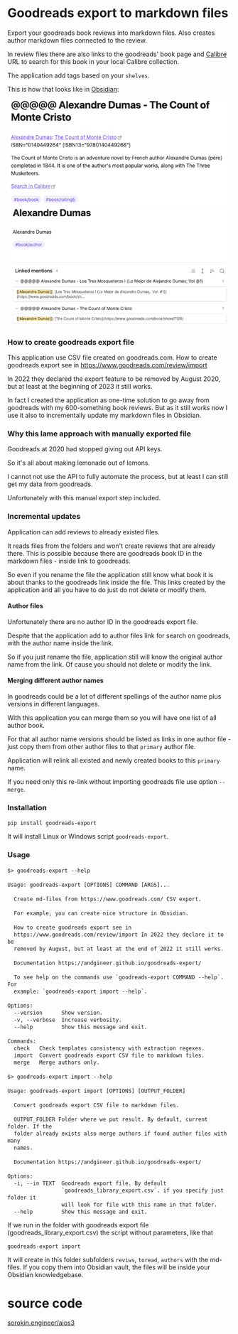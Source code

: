# Goodreads export to markdown files

Export your goodreads book reviews into markdown files.
Also creates author markdown files connected to the review.

In review files there are also links to the goodreads' book page and
[Calibre](https://calibre-ebook.com/) URL to search
for this book in your local Calibre collection.

The application add tags based on your `shelves`.

This is how that looks like in [Obsidian](https://obsidian.md/):

![goodreads.png](goodreads.png)
![goodreads-author.png](goodreads-author.png)

### How to create goodreads export file

This application use CSV file created on goodreads.com.
How to create goodreads export see in https://www.goodreads.com/review/import

In 2022 they declared the export feature to be removed by August 2020, but at least at the beginning of
2023 it still works.

In fact I created the application as one-time solution to go away from goodreads with
my 600-something book reviews. But as it still works now I use it also to incrementally update my
markdown files in Obsidian.

### Why this lame approach with manually exported file

Goodreads at 2020 had stopped giving out API keys.

So it's all about making lemonade out of lemons.

I cannot not use the API to fully automate the process,
but at least I can still get my data from goodreads.

Unfortunately with this manual export step included.

### Incremental updates

Application can add reviews to already existed files.

It reads files from the folders and won't create reviews that are already there.
This is possible because there are goodreads book ID in the markdown files - inside link to goodreads.

So even if you rename the file the application still know what book it is about thanks to the
goodreads link inside the file. This links created by the application and all you have to do
just do not delete or modify them.

#### Author files

Unfortunately there are no author ID in the goodreads export file.

Despite that the application add to author files link for search on goodreads, with the author
name inside the link.

So if you just rename the file, application still will know the original
author name from the link.
Of cause you should not delete or modify the link.

#### Merging different author names

In goodreads could be a lot of different spellings of the author name plus versions in
different languages.

With this application you can merge them so you will have one list of all author book.

For that all author name versions should be listed as links in one author file -
just copy them from other author files to that `primary` author file.

Application will relink all existed and newly created books to this `primary` name.

If you need only this re-link without importing goodreads file use option `--merge`.

### Installation

    pip install goodreads-export

It will install Linux or Windows script `goodreads-export`.

### Usage

    $> goodreads-export --help

    Usage: goodreads-export [OPTIONS] COMMAND [ARGS]...

      Create md-files from https://www.goodreads.com/ CSV export.

      For example, you can create nice structure in Obsidian.

      How to create goodreads export see in
      https://www.goodreads.com/review/import In 2022 they declare it to be
      removed by August, but at least at the end of 2022 it still works.

      Documentation https://andgineer.github.io/goodreads-export/

      To see help on the commands use `goodreads-export COMMAND --help`. For
      example: `goodreads-export import --help`.

    Options:
      --version      Show version.
      -v, --verbose  Increase verbosity.
      --help         Show this message and exit.

    Commands:
      check   Check templates consistency with extraction regexes.
      import  Convert goodreads export CSV file to markdown files.
      merge   Merge authors only.

    $> goodreads-export import --help

    Usage: goodreads-export import [OPTIONS] [OUTPUT_FOLDER]

      Convert goodreads export CSV file to markdown files.

      OUTPUT_FOLDER Folder where we put result. By default, current folder. If the
      folder already exists also merge authors if found author files with many
      names.

      Documentation https://andgineer.github.io/goodreads-export/

    Options:
      -i, --in TEXT  Goodreads export file. By default
                     `goodreads_library_export.csv`. if you specify just folder it
                     will look for file with this name in that folder.
      --help         Show this message and exit.

If we run in the folder with goodreads export file (goodreads_library_export.csv) the
script without parameters, like that

    goodreads-export import

It will create in this folder subfolders `reviws`, `toread`, `authors` with the md-files.
If you copy them into Obsidian vault, the files will be inside your Obsidian knowledgebase.

# source code

[sorokin.engineer/aios3](https://github.com/andgineer/goodreads-export)
